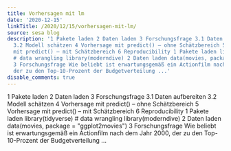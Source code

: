 ```yaml
---
title: Vorhersagen mit lm
date: '2020-12-15'
linkTitle: /2020/12/15/vorhersagen-mit-lm/
source: sesa blog
description: '1 Pakete laden 2 Daten laden 3 Forschungsfrage 3.1 Daten aufbereiten
  3.2 Modell schätzen 4 Vorhersage mit predict() – ohne Schätzbereich 5 Vorhersage
  mit predict() – mit Schätzbereich 6 Reproducibility 1 Pakete laden library(tidyverse)
  # data wrangling library(moderndive) 2 Daten laden data(movies, package = &quot;ggplot2movies&quot;)
  3 Forschungsfrage Wie beliebt ist erwartungsgemäß ein Actionfilm nach dem Jahr 2000,
  der zu den Top-10-Prozent der Budgetverteilung ...'
disable_comments: true
---
```

1 Pakete laden 2 Daten laden 3 Forschungsfrage 3.1 Daten aufbereiten 3.2 Modell schätzen 4 Vorhersage mit predict() – ohne Schätzbereich 5 Vorhersage mit predict() – mit Schätzbereich 6 Reproducibility 1 Pakete laden library(tidyverse) # data wrangling library(moderndive) 2 Daten laden data(movies, package = &quot;ggplot2movies&quot;) 3 Forschungsfrage Wie beliebt ist erwartungsgemäß ein Actionfilm nach dem Jahr 2000, der zu den Top-10-Prozent der Budgetverteilung ...